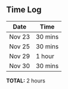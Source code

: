 ## Time Log

| Date   | Time    |
| ------ | ------- |
| Nov 23 | 30 mins |
| Nov 25 | 30 mins |
| Nov 29 | 1 hour  |
| Nov 30 | 30 mins |

**TOTAL:** 2 hours
